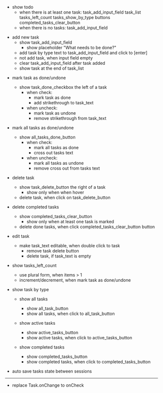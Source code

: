 - show todo
    - when there is at least one task:
        task_add_input_field
        task_list
        tasks_left_count
        tasks_show_by_type buttons
        completed_tasks_clear_button
    - when there is no tasks:
        task_add_input_field

+ add new task
    + show task_add_input_field
        + show placeholder "What needs to be done?"
    + add task by type text to task_add_input_field and click to [enter]
    + not add task, when input field empty
    + clear task_add_input_field after task added
    + show task at the end of task_list

- mark task as done/undone
    + show task_done_checkbox the left of a task
        - when check:
            + mark task as done
            - add strikethrough to task_text
        - when uncheck:
            + mark task as undone
            - remove strikethrough from task_text
            
- mark all tasks as done/undone
    + show all_tasks_done_button
        - when check:
            + mark all tasks as done
            - cross out tasks text
        - when uncheck:
            + mark all tasks as undone
            - remove cross out from tasks text

- delete task
    + show task_delete_button the right of a task
        - show only when when hover
    + delete task, when click on task_delete_button
   
- delete completed tasks
    + show completed_tasks_clear_button 
        - show only when at least one task is marked
    + delete done tasks, when click completed_tasks_clear_button button

- edit task
    - make task_text editable, when double click to task
        - remove task delete button
        - delete task, if task_text is empty

- show tasks_left_count
    + use plural form, when items > 1
    + increment/decrement, when mark task as done/undone

+ show task by type
    + show all tasks
        + show all_task_button
        + show all tasks, when click to all_task_button

    + show active tasks
        + show active_tasks_button
        + show active tasks, when click to active_tasks_button

    + show completed tasks
        + show completed_tasks_button
        + show completed tasks, when click to completed_tasks_button

- auto save tasks state between sessions

--------------------------------------------------------------------------------
- replace Task.onChange to onCheck